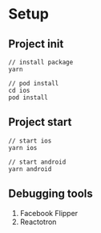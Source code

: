 # Setup

## Project init
```
// install package
yarn
```

```
// pod install
cd ios
pod install
```

## Project start
```
// start ios
yarn ios

// start android
yarn android
```

## Debugging tools
1. Facebook Flipper
2. Reactotron